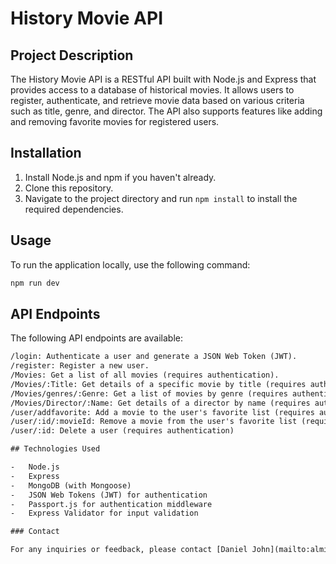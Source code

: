 # History Movie API

## Project Description

The History Movie API is a RESTful API built with Node.js and Express that provides access to a database of historical movies. It allows users to register, authenticate, and retrieve movie data based on various criteria such as title, genre, and director. The API also supports features like adding and removing favorite movies for registered users.

## Installation

1. Install Node.js and npm if you haven't already.
2. Clone this repository.
3. Navigate to the project directory and run `npm install` to install the required dependencies.

## Usage

To run the application locally, use the following command:

```bash
npm run dev
```

## API Endpoints

The following API endpoints are available:

```rest
/login: Authenticate a user and generate a JSON Web Token (JWT).
/register: Register a new user.
/Movies: Get a list of all movies (requires authentication).
/Movies/:Title: Get details of a specific movie by title (requires authentication).
/Movies/genres/:Genre: Get a list of movies by genre (requires authentication).
/Movies/Director/:Name: Get details of a director by name (requires authentication).
/user/addfavorite: Add a movie to the user's favorite list (requires authentication).
/user/:id/:movieId: Remove a movie from the user's favorite list (requires authentication).
/user/:id: Delete a user (requires authentication)

## Technologies Used

-   Node.js
-   Express
-   MongoDB (with Mongoose)
-   JSON Web Tokens (JWT) for authentication
-   Passport.js for authentication middleware
-   Express Validator for input validation

### Contact

For any inquiries or feedback, please contact [Daniel John](mailto:almirante.danieljohn@gmail.com).
```
